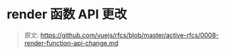 # render 函数 API 更改

> 原文: <https://github.com/vuejs/rfcs/blob/master/active-rfcs/0008-render-function-api-change.md>

